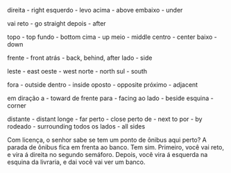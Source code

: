 direita - right
esquerdo - levo
acima - above
embaixo - under

vai reto - go straight
depois - after

topo - top
fundo - bottom
cima - up
meio - middle
centro - center
baixo - down

frente - front
atrás - back, behind, after
lado - side

leste - east
oeste - west
norte - north
sul - south

fora - outside
dentro - inside
oposto - opposite
próximo - adjacent

em diração a  - toward
de frente para - facing
ao lado - beside
esquina - corner

distante - distant
longe - far
perto - close
perto de - next to
por - by
rodeado - surrounding
todos os lados - all sides

Com licença, o senhor sabe se tem um ponto de ônibus aqui perto?
A parada de ônibus fica em frenta ao banco.
Tem sim. Primeiro, você vai reto, e vira á direita no segundo semáforo.
Depois, você vira á esquerda na esquina da livraria, e dai você vai ver um banco.


